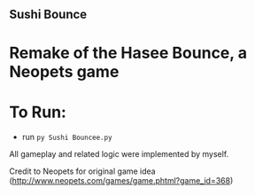 ## Sushi Bounce
# Remake of the Hasee Bounce, a Neopets game

# To Run:
* run `py Sushi Bouncee.py`

All gameplay and related logic were implemented by myself. 

Credit to Neopets for original game idea (http://www.neopets.com/games/game.phtml?game_id=368)


